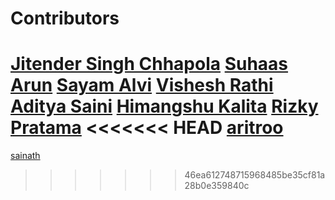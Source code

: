 # Contributors

<!-- prettier-ignore-start -->
[Jitender Singh Chhapola](https://github.com/niteshjitender)
[Suhaas Arun](https://github.com/Suhaas10)
[Sayam Alvi](https://github.com/sayamalvi)
[Vishesh Rathi](https://github.com/rathi710)
[Aditya Saini](https://github.com/Aditya-Saini3)
[Himangshu Kalita](https://github.com/HimangsKalita)
[Rizky Pratama](https://github.com/rizkypsr)
<<<<<<< HEAD
[aritroo](https://github.com/aritroo)
=======
[sainath](https://github.com/sainathd07)
>>>>>>> 46ea612748715968485be35cf81a28b0e359840c
<!-- prettier-ignore-end -->
